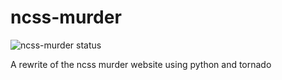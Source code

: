 ncss-murder
===========
![ncss-murder status](https://travis-ci.org/kennib/ncss-murder.svg)

A rewrite of the ncss murder website using python and tornado
